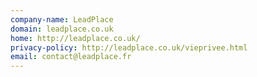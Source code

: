 ```yaml
---
company-name: LeadPlace
domain: leadplace.co.uk
home: http://leadplace.co.uk/
privacy-policy: http://leadplace.co.uk/vieprivee.html
email: contact@leadplace.fr
---
```




